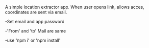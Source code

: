 A simple location extractor app. When user opens link, allows acces, coordinates are sent via email.

-Set email and app password


-'From' and 'to' Mail are same


-use 'npm i' or 'npm install'

